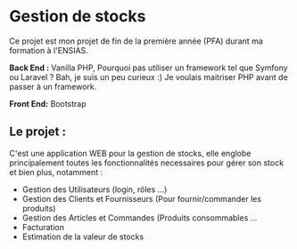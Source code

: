 # Gestion de stocks

Ce projet est mon projet de fin de la première année (PFA) durant ma formation à l'ENSIAS.

**Back End :** Vanilla PHP, Pourquoi pas utiliser un framework tel que Symfony ou Laravel ? Bah, je suis un peu curieux :) Je voulais maitriser PHP avant de passer à un framework.

**Front End:** Bootstrap

## Le projet :
C'est une application WEB pour la gestion de stocks, elle englobe principalement toutes les fonctionnalités necessaires pour gérer son stock et bien plus, notamment :
  * Gestion des Utilisateurs (login, rôles ...)
  * Gestion des Clients et Fournisseurs (Pour fournir/commander les produits)
  * Gestion des Articles et Commandes (Produits consommables ...
  * Facturation
  * Estimation de la valeur de stocks
